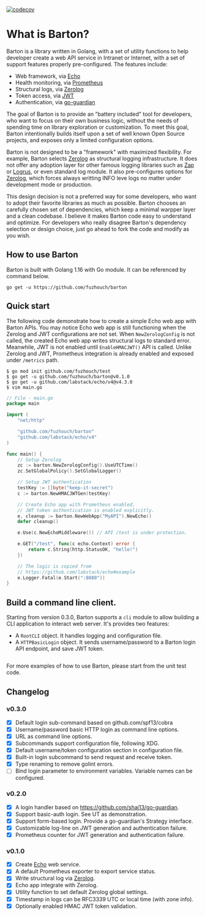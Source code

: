 [![codecov](https://codecov.io/gh/fuzhouch/barton/branch/main/graph/badge.svg?token=Z6F4LP1L1O)](https://codecov.io/gh/fuzhouch/barton)

# What is Barton?

Barton is a library written in Golang, with a set of utility functions
to help developer create a web API service in Intranet or Internet,
with a set of support features properly pre-configured. The features
include:

* Web framework, via [Echo](https://github.com/labstack/echo)
* Health monitoring, via [Prometheus](https://prometheus.io)
* Structural logs, via [Zerolog](https://github.com/rs/zerolog)
* Token access, via [JWT](https://jwt.io)
* Authentication, via [go-guardian](https://github.com/shaj13/go-guardian)

The goal of Barton is to provide an "battery included" tool for developers,
who want to focus on their own business logic, without the needs of
spending time on library exploration or customization. To meet this
goal, Barton intentionally builds itself upon a set of well known Open
Source projects, and exposes only a limited configuration options.

Barton is not designed to be a "framework" with maximized flexibility.
For example, Barton selects [Zerolog](https://github.com/rs/zerolog) as
structural logging infrastructure. It does not offer any adoption layer
for other famous logging libraries such as
[Zap](https://github.com/uber-go/zap) or
[Logrus](https://github.com/sirupsen/logrus), or even standard log
module. It also pre-configures options for
[Zerolog](https://github.com/rs/zerolog), which forces always writting
INFO leve logs no matter under development mode or production.

This design decision is not a preferred way for some developers, who
want to adopt their favorite libraries as much as possible. Barton
chooses an carefully chosen set of dependencies, which keep a minimal
warpper layer and a clean codebase. I believe it makes Barton code easy
to understand and optimize. For developers who really disagree Barton's
dependency selection or design choice, just go ahead to fork the code
and modify as you wish.

## How to use Barton

Barton is built with Golang 1.16 with Go module. It can be referenced
by command below.

```
go get -u https://github.com/fuzhouch/barton
```

## Quick start

The following code demonstrate how to create a simple Echo web app with
Barton APIs. You may notice Echo web app is still functioning when
the Zerolog and JWT configurations are not set. When
``NewZerologConfig`` is not called, the created Echo web app writes
structural logs to standard error. Meanwhile, JWT is not enabled until
``EnableHMACJWT()`` API is called. Unlike Zerolog and JWT, Prometheus
integration is already enabled and exposed under ``/metrics`` path.

```
$ go mod init github.com/fuzhouch/test
$ go get -u github.com/fuzhouch/barton@v0.1.0
$ go get -u github.com/labstack/echo/v4@v4.3.0
$ vim main.go
```

```go
// File - main.go
package main

import (
	"net/http"

	"github.com/fuzhouch/barton"
	"github.com/labstack/echo/v4"
)

func main() {
	// Setup Zerolog
	zc := barton.NewZerologConfig().UseUTCTime()
	zc.SetGlobalPolicy().SetGlobalLogger()

	// Setup JWT authentication
	testKey := []byte("keep-it-secret")
	c := barton.NewHMACJWTGen(testKey)

	// Create Echo app with Prometheus enabled.
	// JWT token authentication is enabled explicitly.
	e, cleanup := barton.NewWebApp("MyAPI").NewEcho()
	defer cleanup()

	e.Use(c.NewEchoMiddleware()) // API /test is under protection.

	e.GET("/test", func(c echo.Context) error {
		return c.String(http.StatusOK, "hello!")
	})

	// The logic is copied from
	// https://github.com/labstack/echo#example
	e.Logger.Fatal(e.Start(":8080"))
}
```

## Build a command line client.

Starting from version 0.3.0, Barton supports a ``cli`` module to allow
building a CLI application to interact web server. It's provides two
features:

- A ``RootCLI`` object. It handles logging and configuration file.
- A ``HTTPBasicLogin`` object. It sends username/password to a Barton
  login API endpoint, and save JWT token.

```go
```

For more examples of how to use Barton, please start from the unit test
code.

## Changelog

### v0.3.0

* [X] Default login sub-command based on github.com/spf13/cobra
* [X] Username/password basic HTTP login as command line options.
* [X] URL as command line options.
* [X] Subcommands support configuration file, following XDG.
* [X] Default username/token configuration section in configuration file.
* [X] Built-in login subcommand to send request and receive token.
* [X] Type renaming to remove golint errors.
* [ ] Bind login parameter to environment variables. Variable names can be configured.

### v0.2.0

* [X] A login handler based on https://github.com/shaj13/go-guardian.
* [X] Support basic-auth login. See UT as demonstration.
* [X] Support form-based login. Provide a go-guardian's Strategy interface.
* [X] Customizable log-line on JWT generation and authentication failure.
* [X] Prometheus counter for JWT generation and authentication failure.

### v0.1.0

* [X] Create [Echo](https://github.com/labstack/echo) web service.
* [X] A default Prometheus exporter to export service status.
* [X] Write structural log via [Zerolog](https://github.com/rs/zerolog).
* [X] Echo app integrate with Zerolog.
* [X] Utility function to set default Zerolog global settings.
* [X] Timestamp in logs can be RFC3339 UTC or local time (with zone info).
* [X] Optionally enabled HMAC JWT token validation.
